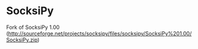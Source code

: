 SocksiPy
========

Fork of SocksiPy 1.00 (http://sourceforge.net/projects/socksipy/files/socksipy/SocksiPy%201.00/SocksiPy.zip)